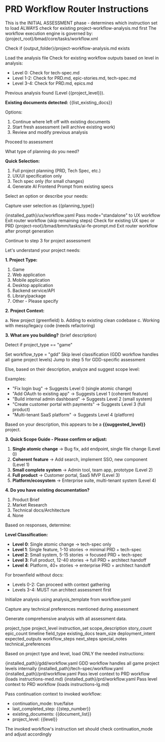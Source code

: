 # PRD Workflow Router Instructions

<workflow>

<critical>This is the INITIAL ASSESSMENT phase - determines which instruction set to load</critical>
<critical>ALWAYS check for existing project-workflow-analysis.md first</critical>
<critical>The workflow execution engine is governed by: {project_root}/bmad/core/tasks/workflow.xml</critical>

<step n="1" goal="Check for existing analysis or perform new assessment">

<action>Check if {output_folder}/project-workflow-analysis.md exists</action>

<check if="exists">
  <action>Load the analysis file</action>
  <action>Check for existing workflow outputs based on level in analysis:</action>

- Level 0: Check for tech-spec.md
- Level 1-2: Check for PRD.md, epic-stories.md, tech-spec.md
- Level 3-4: Check for PRD.md, epics.md

<ask>Previous analysis found (Level {{project_level}}).

**Existing documents detected:**
{{list_existing_docs}}

Options:

1. Continue where left off with existing documents
2. Start fresh assessment (will archive existing work)
3. Review and modify previous analysis
   </ask>

</check>

<check if="not exists or starting fresh">
  <action>Proceed to assessment</action>
</check>

</step>

<step n="2" goal="Determine workflow path">

<ask>What type of planning do you need?

**Quick Selection:**

1. Full project planning (PRD, Tech Spec, etc.)
2. UX/UI specification only
3. Tech spec only (for small changes)
4. Generate AI Frontend Prompt from existing specs

Select an option or describe your needs:
</ask>

<action>Capture user selection as {{planning_type}}</action>

<check if='{{planning_type}} == "2" OR "UX/UI specification only"'>
  <invoke-workflow>{installed_path}/ux/workflow.yaml</invoke-workflow>
  <action>Pass mode="standalone" to UX workflow</action>
  <action>Exit router workflow (skip remaining steps)</action>
</check>

<check if='{{planning_type}} == "4" OR "Generate AI Frontend Prompt"'>
  <action>Check for existing UX spec or PRD</action>
  <invoke-task>{project-root}/bmad/bmm/tasks/ai-fe-prompt.md</invoke-task>
  <action>Exit router workflow after prompt generation</action>
</check>

<action if='{{planning_type}} == "1" OR "3" OR "Tech spec only" OR "Full project planning"'>Continue to step 3 for project assessment</action>

</step>

<step n="3" goal="Project context assessment" if="not_ux_only">

<ask>Let's understand your project needs:

**1. Project Type:**

1. Game
2. Web application
3. Mobile application
4. Desktop application
5. Backend service/API
6. Library/package
7. Other - Please specify

**2. Project Context:**

a. New project (greenfield)
b. Adding to existing clean codebase
c. Working with messy/legacy code (needs refactoring)

**3. What are you building?** (brief description)
</ask>

<action>Detect if project_type == "game"</action>

<check if='project_type == "game"'>
  <action>Set workflow_type = "gdd"</action>
  <action>Skip level classification (GDD workflow handles all game project levels)</action>
  <action>Jump to step 5 for GDD-specific assessment</action>
</check>

<action>Else, based on their description, analyze and suggest scope level:</action>

Examples:

- "Fix login bug" → Suggests Level 0 (single atomic change)
- "Add OAuth to existing app" → Suggests Level 1 (coherent feature)
- "Build internal admin dashboard" → Suggests Level 2 (small system)
- "Create customer portal with payments" → Suggests Level 3 (full product)
- "Multi-tenant SaaS platform" → Suggests Level 4 (platform)

<ask>Based on your description, this appears to be a **{{suggested_level}}** project.

**3. Quick Scope Guide - Please confirm or adjust:**

1. **Single atomic change** → Bug fix, add endpoint, single file change (Level 0)
2. **Coherent feature** → Add search, implement SSO, new component (Level 1)
3. **Small complete system** → Admin tool, team app, prototype (Level 2)
4. **Full product** → Customer portal, SaaS MVP (Level 3)
5. **Platform/ecosystem** → Enterprise suite, multi-tenant system (Level 4)

**4. Do you have existing documentation?**

1. Product Brief
2. Market Research
3. Technical docs/Architecture
4. None
   </ask>

</step>

<step n="4" goal="Determine project level and workflow path">

<action>Based on responses, determine:</action>

**Level Classification:**

- **Level 0**: Single atomic change → tech-spec only
- **Level 1**: Single feature, 1-10 stories → minimal PRD + tech-spec
- **Level 2**: Small system, 5-15 stories → focused PRD + tech-spec
- **Level 3**: Full product, 12-40 stories → full PRD + architect handoff
- **Level 4**: Platform, 40+ stories → enterprise PRD + architect handoff

<action>For brownfield without docs:</action>

- Levels 0-2: Can proceed with context gathering
- Levels 3-4: MUST run architect assessment first

</step>

<step n="5" goal="Create workflow analysis document">

<action>Initialize analysis using analysis_template from workflow.yaml</action>

<critical>Capture any technical preferences mentioned during assessment</critical>

Generate comprehensive analysis with all assessment data.

<template-output file="project-workflow-analysis.md">project_type</template-output>
<template-output file="project-workflow-analysis.md">project_level</template-output>
<template-output file="project-workflow-analysis.md">instruction_set</template-output>
<template-output file="project-workflow-analysis.md">scope_description</template-output>
<template-output file="project-workflow-analysis.md">story_count</template-output>
<template-output file="project-workflow-analysis.md">epic_count</template-output>
<template-output file="project-workflow-analysis.md">timeline</template-output>
<template-output file="project-workflow-analysis.md">field_type</template-output>
<template-output file="project-workflow-analysis.md">existing_docs</template-output>
<template-output file="project-workflow-analysis.md">team_size</template-output>
<template-output file="project-workflow-analysis.md">deployment_intent</template-output>
<template-output file="project-workflow-analysis.md">expected_outputs</template-output>
<template-output file="project-workflow-analysis.md">workflow_steps</template-output>
<template-output file="project-workflow-analysis.md">next_steps</template-output>
<template-output file="project-workflow-analysis.md">special_notes</template-output>
<template-output file="project-workflow-analysis.md">technical_preferences</template-output>

</step>

<step n="6" goal="Load appropriate instruction set and handle continuation">

<critical>Based on project type and level, load ONLY the needed instructions:</critical>

<check if='workflow_type == "gdd"'>
  <invoke-workflow>{installed_path}/gdd/workflow.yaml</invoke-workflow>
  <action>GDD workflow handles all game project levels internally</action>
</check>

<check if="Level 0">
  <invoke-workflow>{installed_path}/tech-spec/workflow.yaml</invoke-workflow>
</check>

<check if="Level 1-2">
  <invoke-workflow>{installed_path}/prd/workflow.yaml</invoke-workflow>
  <action>Pass level context to PRD workflow (loads instructions-med.md)</action>
</check>

<check if="Level 3-4">
  <invoke-workflow>{installed_path}/prd/workflow.yaml</invoke-workflow>
  <action>Pass level context to PRD workflow (loads instructions-lg.md)</action>
</check>

<critical>Pass continuation context to invoked workflow:</critical>

- continuation_mode: true/false
- last_completed_step: {{step_number}}
- existing_documents: {{document_list}}
- project_level: {{level}}

<critical>The invoked workflow's instruction set should check continuation_mode and adjust accordingly</critical>

</step>

</workflow>

